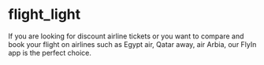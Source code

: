 # flight_light
If you are looking for discount airline tickets or you  want to compare and book your flight on airlines such  as Egypt air, Qatar away, air Arbia, our FlyIn app is  the perfect choice.
